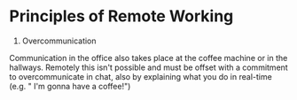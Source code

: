# Principles of Remote Working

1. Overcommunication

Communication in the office also takes place at the coffee machine or in the hallways. Remotely this isn't possible and must be offset with a commitment to overcommunicate in chat, also by explaining what you do in real-time (e.g. " I'm gonna have a coffee!")
